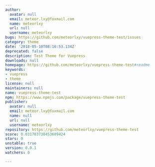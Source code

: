 ```yaml
---
author:
  avatar: null
  email: meteor.lxy@foxmail.com
  name: meteorlxy
  url: null
  username: meteorlxy
bugs: https://github.com/meteorlxy/vuepress-theme-test/issues
category: theme
date: '2018-05-10T08:16:53.134Z'
deprecated: false
description: Test Theme for Vuepress
downloads: null
homepage: https://github.com/meteorlxy/vuepress-theme-test#readme
keywords:
- vuepress
- theme
license: null
maintainers: null
name: vuepress-theme-test
npm: https://www.npmjs.com/package/vuepress-theme-test
publisher:
  avatar: null
  email: meteor.lxy@foxmail.com
  name: null
  url: null
  username: meteorlxy
repository: https://github.com/meteorlxy/vuepress-theme-test
score: 0.031783730453609424
stars: 0
unstable: true
version: 0.0.1
watchers: 0

---
```


